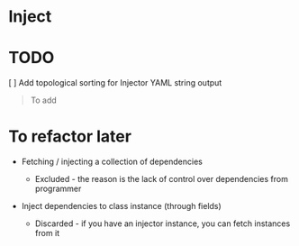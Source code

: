 # Inject

# TODO
[ ] Add topological sorting for Injector YAML string output

> To add

# To refactor later
- Fetching / injecting a collection of dependencies
    - Excluded - the reason is the lack of control over dependencies from programmer

- Inject dependencies to class instance (through fields)
    - Discarded - if you have an injector instance, you can fetch instances from it